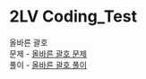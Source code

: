 # 2LV Coding_Test

올바른 괄호  
문제 - [올바른 괄호 문제](https://school.programmers.co.kr/learn/courses/30/lessons/12909)  
풀이 - [올바른 괄호 풀이](https://github.com/truebird2201/Coding_Test/blob/main/Lv.2/%EC%98%AC%EB%B0%94%EB%A5%B8%20%EA%B4%84%ED%98%B8.cpp)